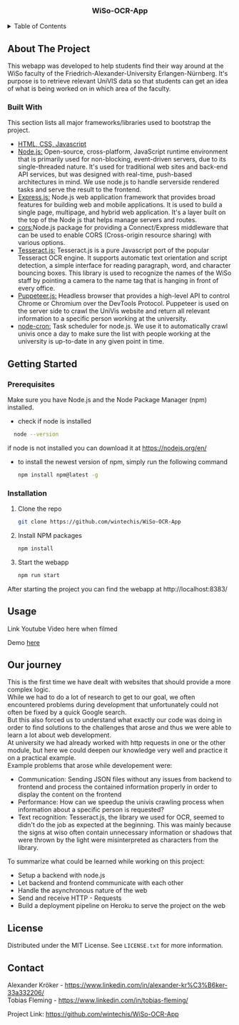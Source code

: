 

<h3 align="center">WiSo-OCR-App</h3>

<!-- TABLE OF CONTENTS -->
<details>
  <summary>Table of Contents</summary>
  <ol>
    <li>
      <a href="#about-the-project">About The Project</a>
      <ul>
        <li><a href="#built-with">Built With</a></li>
      </ul>
    </li>
    <li>
      <a href="#getting-started">Getting Started</a>
      <ul>
        <li><a href="#prerequisites">Prerequisites</a></li>
        <li><a href="#installation">Installation</a></li>
      </ul>
      <li><a href="#usage">Usage</a></li>
      <li><a href="#our-journey">Our journey</a></li>
      <li><a href="#license">License</a></li>
      <li><a href="#contact">Contact</a></li>
    </li>
  </ol>
</details>



<!-- ABOUT THE PROJECT -->
## About The Project

This webapp was developed to help students find their way around at the WiSo faculty of the Friedrich-Alexander-University Erlangen-Nürnberg. 
It's purpose is to retrieve relevant UniVIS data so that students can get an idea of what is being worked on in which area of the faculty.








### Built With

This section lists all major frameworks/libraries used to bootstrap the project.

* <ins>HTML, CSS, Javascript</ins>
* <ins>Node.js:</ins> Open-source, cross-platform, JavaScript runtime environment that is primarily used for non-blocking, event-driven servers, due to its single-threaded nature. It's used for traditional web sites and back-end API services, but was designed with real-time, push-based architectures in mind. We use node.js to handle serverside rendered tasks and serve the result to the frontend. 
* <ins>Express.js:</ins> Node.js web application framework that provides broad features for building web and mobile applications. It is used to build a single page, multipage, and hybrid web application. It's a layer built on the top of the Node js that helps manage servers and routes.
* <ins>cors:</ins>Node.js package for providing a Connect/Express middleware that can be used to enable CORS (Cross-origin resource sharing) with various options.
* <ins>Tesseract.js:</ins> Tesseract.js is a pure Javascript port of the popular Tesseract OCR engine. It supports automatic text orientation and script detection, a simple interface for reading paragraph, word, and character bouncing boxes. This library is used to recognize the names of the WiSo staff by pointing a camera to the name tag that is hanging in front of every office.  
* <ins>Puppeteer.js:</ins> Headless browser that provides a high-level API to control Chrome or Chromium over the DevTools Protocol. Puppeteer is used on the server side to crawl the UniVis website and return all relevant information to a specific person working at the university.
* <ins>node-cron:</ins> Task scheduler for node.js. We use it to automatically crawl univis once a day to make sure the list with people working at the university is up-to-date in any given point in time. 






<!-- GETTING STARTED -->
## Getting Started


### Prerequisites

Make sure you have Node.js and the Node Package Manager (npm) installed. 
* check if node is installed
```sh
  node --version
  ```
if node is not installed you can download it at https://nodejs.org/en/


* to install the newest version of npm, simply run the following command
  ```sh
  npm install npm@latest -g
  ```

### Installation

1. Clone the repo
   ```sh
   git clone https://github.com/wintechis/WiSo-OCR-App
   ```
2. Install NPM packages
   ```sh
   npm install
   ```
3. Start the webapp
    ```sh
   npm run start
   ```
After starting the project you can find the webapp at http://localhost:8383/




<!-- USAGE EXAMPLES -->
## Usage

Link Youtube Video here when filmed

Demo <a href="https://fau-ocr-app.herokuapp.com/">here</a> 



<!--Learnings-->
## Our journey

This is the first time we have dealt with websites that should provide a more complex logic.<br>
While we had to do a lot of research to get to our goal, we often encountered problems during development that unfortunately could not often be fixed by a quick Google search.<br> 
But this also forced us to understand what exactly our code was doing in order to find solutions to the challenges that arose and thus we were able to learn a lot about web development.<br>
At university we had already worked with http requests in one or the other module, but here we could deepen our knowledge very well and practice it on a practical example.<br> 
Example problems that arose while developement were: 
* Communication: Sending JSON files without any issues from backend to frontend and process the contained information properly in order to display the content on the frontend
* Performance: How can we speedup the univis crawling process when information about a specific person is requested? 
* Text recognition: Tesseract.js, the library we used for OCR, seemed to didn't do the job as expected at the beginning. This was mainly because the signs at wiso often contain unnecessary information or shadows that were thrown by the light were misinterpreted as characters from the library.

To summarize what could be learned while working on this project:
* Setup a backend with node.js 
* Let backend and frontend communicate with each other
* Handle the asynchronous nature of the web
* Send and receive HTTP - Requests
* Build a deployment pipeline on Heroku to serve the project on the web

<!-- LICENSE -->
## License

Distributed under the MIT License. See `LICENSE.txt` for more information.





<!-- CONTACT -->
## Contact

Alexander Kröker - https://www.linkedin.com/in/alexander-kr%C3%B6ker-33a332206/ <br>
Tobias Fleming - https://www.linkedin.com/in/tobias-fleming/



Project Link: https://github.com/wintechis/WiSo-OCR-App

